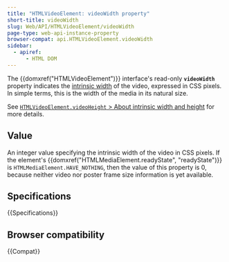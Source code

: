 ```yaml
---
title: "HTMLVideoElement: videoWidth property"
short-title: videoWidth
slug: Web/API/HTMLVideoElement/videoWidth
page-type: web-api-instance-property
browser-compat: api.HTMLVideoElement.videoWidth
sidebar:
  - apiref:
      - HTML DOM
---
```


The {{domxref("HTMLVideoElement")}} interface's read-only **`videoWidth`** property indicates the [intrinsic width](/en-US/docs/Web/API/HTMLVideoElement/videoHeight#about_intrinsic_width_and_height) of the video, expressed in CSS pixels.
In simple terms, this is the width of the media in its natural size.

See [`HTMLVideoElement.videoHeight` > About intrinsic width and height](/en-US/docs/Web/API/HTMLVideoElement/videoHeight#about_intrinsic_width_and_height) for more details.

## Value

An integer value specifying the intrinsic width of the video in CSS pixels.
If the element's {{domxref("HTMLMediaElement.readyState", "readyState")}} is `HTMLMediaElement.HAVE_NOTHING`, then the value of this property is 0, because neither video nor poster frame size information is yet available.

## Specifications

{{Specifications}}

## Browser compatibility

{{Compat}}
